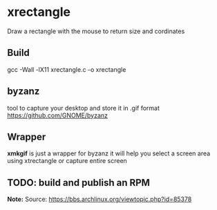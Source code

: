 # xrectangle
Draw a rectangle with the mouse to return size and cordinates

## Build 
gcc -Wall -lX11 xrectangle.c -o xrectangle

## byzanz 
tool to capture your desktop and store it in .gif format
https://github.com/GNOME/byzanz 

## Wrapper 
__xmkgif__ is just a wrapper for byzanz it will help you select a screen area using xtrectangle or capture entire screen 

## TODO: build and publish an RPM

__Note:__ Source: https://bbs.archlinux.org/viewtopic.php?id=85378 
